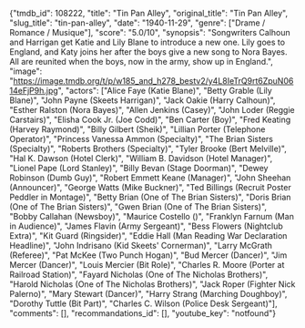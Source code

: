 {"tmdb_id": 108222, "title": "Tin Pan Alley", "original_title": "Tin Pan Alley", "slug_title": "tin-pan-alley", "date": "1940-11-29", "genre": ["Drame / Romance / Musique"], "score": "5.0/10", "synopsis": "Songwriters Calhoun and Harrigan get Katie and Lily Blane to introduce a new one. Lily goes to England, and Katy joins her after the boys give a new song to Nora Bayes. All are reunited when the boys, now in the army, show up in England.", "image": "https://image.tmdb.org/t/p/w185_and_h278_bestv2/y4L8IeTrQ9rt6ZpuN0614eFjP9h.jpg", "actors": ["Alice Faye (Katie Blane)", "Betty Grable (Lily Blane)", "John Payne (Skeets Harrigan)", "Jack Oakie (Harry Calhoun)", "Esther Ralston (Nora Bayes)", "Allen Jenkins (Casey)", "John Loder (Reggie Carstairs)", "Elisha Cook Jr. (Joe Codd)", "Ben Carter (Boy)", "Fred Keating (Harvey Raymond)", "Billy Gilbert (Sheik)", "Lillian Porter (Telephone Operator)", "Princess Vanessa Ammon (Specialty)", "The Brian Sisters (Specialty)", "Roberts Brothers (Specialty)", "Tyler Brooke (Bert Melville)", "Hal K. Dawson (Hotel Clerk)", "William B. Davidson (Hotel Manager)", "Lionel Pape (Lord Stanley)", "Billy Bevan (Stage Doorman)", "Dewey Robinson (Dumb Guy)", "Robert Emmett Keane (Manager)", "John Sheehan (Announcer)", "George Watts (Mike Buckner)", "Ted Billings (Recruit Poster Peddler in Montage)", "Betty Brian (One of The Brian Sisters)", "Doris Brian (One of The Brian Sisters)", "Gwen Brian (One of The Brian Sisters)", "Bobby Callahan (Newsboy)", "Maurice Costello ()", "Franklyn Farnum (Man in Audience)", "James Flavin (Army Sergeant)", "Bess Flowers (Nightclub Extra)", "Kit Guard (Ringsider)", "Eddie Hall (Man Reading War Declaration Headline)", "John Indrisano (Kid Skeets' Cornerman)", "Larry McGrath (Referee)", "Pat McKee (Two Punch Hogan)", "Bud Mercer (Dancer)", "Jim Mercer (Dancer)", "Louis Mercier (Bit Role)", "Charles R. Moore (Porter at Railroad Station)", "Fayard Nicholas (One of The Nicholas Brothers)", "Harold Nicholas (One of The Nicholas Brothers)", "Jack Roper (Fighter Nick Palerno)", "Mary Stewart (Dancer)", "Harry Strang (Marching Doughboy)", "Dorothy Tuttle (Bit Part)", "Charles C. Wilson (Police Desk Sergeant)"], "comments": [], "recommandations_id": [], "youtube_key": "notfound"}